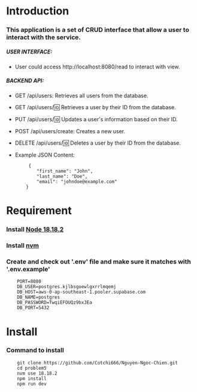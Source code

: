# Introduction
### This application is a set of CRUD interface that allow a user to interact with the service.
##### USER INTERFACE:
  - User could access http://localhost:8080/read to interact with view.
##### BACKEND API:
  - GET /api/users: Retrieves all users from the database.
  - GET /api/users/:id: Retrieves a user by their ID from the database.
  - PUT /api/users/:id: Updates a user's information based on their ID.
  - POST /api/users/create: Creates a new user.
  - DELETE /api/users/:id: Deletes a user by their ID from the database.
  - Example JSON Content:

             {
                "first_name": "John",
                "last_name": "Doe",
                "email": "johndoe@example.com"
            }


# Requirement

### Install [Node 18.18.2](https://nodejs.org/en/blog/release/v18.18.2)
### Install [nvm](https://github.com/nvm-sh/nvm)
### Create and check out '.env' file and make sure it matches with '.env.example'
               
        PORT=8080
        DB_USER=postgres.kjlbsgoewlgxrrlmqemj
        DB_HOST=aws-0-ap-southeast-1.pooler.supabase.com
        DB_NAME=postgres
        DB_PASSWORD=TwqiEFOUQz9bxJEa
        DB_PORT=5432

# Install

### Command to install
    
        git clone https://github.com/Cotchi666/Nguyen-Ngoc-Chien.git
        cd problem5
        nvm use 18.18.2
        npm install
        npm run dev
        
